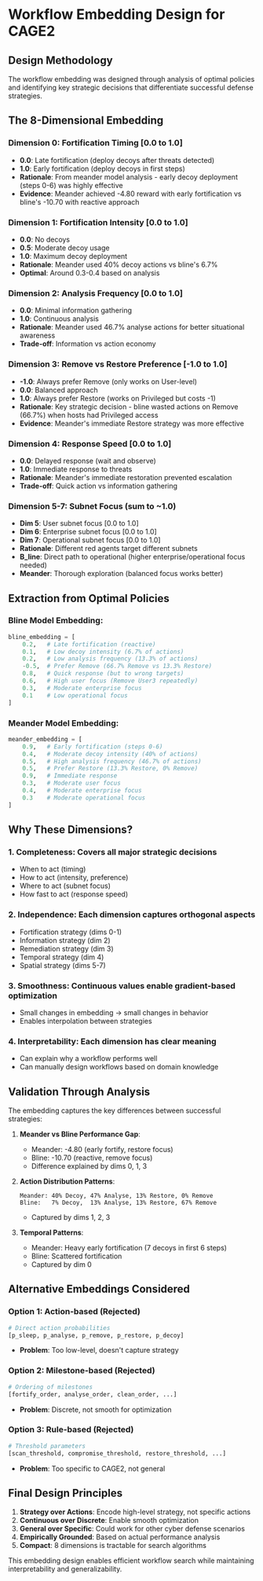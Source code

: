 # Workflow Embedding Design for CAGE2

## Design Methodology

The workflow embedding was designed through analysis of optimal policies and identifying key strategic decisions that differentiate successful defense strategies.

## The 8-Dimensional Embedding

### Dimension 0: Fortification Timing [0.0 to 1.0]
- **0.0**: Late fortification (deploy decoys after threats detected)
- **1.0**: Early fortification (deploy decoys in first steps)
- **Rationale**: From meander model analysis - early decoy deployment (steps 0-6) was highly effective
- **Evidence**: Meander achieved -4.80 reward with early fortification vs bline's -10.70 with reactive approach

### Dimension 1: Fortification Intensity [0.0 to 1.0]
- **0.0**: No decoys
- **0.5**: Moderate decoy usage
- **1.0**: Maximum decoy deployment
- **Rationale**: Meander used 40% decoy actions vs bline's 6.7%
- **Optimal**: Around 0.3-0.4 based on analysis

### Dimension 2: Analysis Frequency [0.0 to 1.0]
- **0.0**: Minimal information gathering
- **1.0**: Continuous analysis
- **Rationale**: Meander used 46.7% analyse actions for better situational awareness
- **Trade-off**: Information vs action economy

### Dimension 3: Remove vs Restore Preference [-1.0 to 1.0]
- **-1.0**: Always prefer Remove (only works on User-level)
- **0.0**: Balanced approach
- **1.0**: Always prefer Restore (works on Privileged but costs -1)
- **Rationale**: Key strategic decision - bline wasted actions on Remove (66.7%) when hosts had Privileged access
- **Evidence**: Meander's immediate Restore strategy was more effective

### Dimension 4: Response Speed [0.0 to 1.0]
- **0.0**: Delayed response (wait and observe)
- **1.0**: Immediate response to threats
- **Rationale**: Meander's immediate restoration prevented escalation
- **Trade-off**: Quick action vs information gathering

### Dimension 5-7: Subnet Focus (sum to ~1.0)
- **Dim 5**: User subnet focus [0.0 to 1.0]
- **Dim 6**: Enterprise subnet focus [0.0 to 1.0]
- **Dim 7**: Operational subnet focus [0.0 to 1.0]
- **Rationale**: Different red agents target different subnets
- **B_line**: Direct path to operational (higher enterprise/operational focus needed)
- **Meander**: Thorough exploration (balanced focus works better)

## Extraction from Optimal Policies

### Bline Model Embedding:
```python
bline_embedding = [
    0.2,   # Late fortification (reactive)
    0.1,   # Low decoy intensity (6.7% of actions)
    0.2,   # Low analysis frequency (13.3% of actions)
    -0.5,  # Prefer Remove (66.7% Remove vs 13.3% Restore)
    0.8,   # Quick response (but to wrong targets)
    0.6,   # High user focus (Remove User3 repeatedly)
    0.3,   # Moderate enterprise focus
    0.1    # Low operational focus
]
```

### Meander Model Embedding:
```python
meander_embedding = [
    0.9,   # Early fortification (steps 0-6)
    0.4,   # Moderate decoy intensity (40% of actions)
    0.5,   # High analysis frequency (46.7% of actions)
    0.5,   # Prefer Restore (13.3% Restore, 0% Remove)
    0.9,   # Immediate response
    0.3,   # Moderate user focus
    0.4,   # Moderate enterprise focus
    0.3    # Moderate operational focus
]
```

## Why These Dimensions?

### 1. **Completeness**: Covers all major strategic decisions
   - When to act (timing)
   - How to act (intensity, preference)
   - Where to act (subnet focus)
   - How fast to act (response speed)

### 2. **Independence**: Each dimension captures orthogonal aspects
   - Fortification strategy (dims 0-1)
   - Information strategy (dim 2)
   - Remediation strategy (dim 3)
   - Temporal strategy (dim 4)
   - Spatial strategy (dims 5-7)

### 3. **Smoothness**: Continuous values enable gradient-based optimization
   - Small changes in embedding → small changes in behavior
   - Enables interpolation between strategies

### 4. **Interpretability**: Each dimension has clear meaning
   - Can explain why a workflow performs well
   - Can manually design workflows based on domain knowledge

## Validation Through Analysis

The embedding captures the key differences between successful strategies:

1. **Meander vs Bline Performance Gap**: 
   - Meander: -4.80 (early fortify, restore focus)
   - Bline: -10.70 (reactive, remove focus)
   - Difference explained by dims 0, 1, 3

2. **Action Distribution Patterns**:
   ```
   Meander: 40% Decoy, 47% Analyse, 13% Restore, 0% Remove
   Bline:   7% Decoy,  13% Analyse, 13% Restore, 67% Remove
   ```
   - Captured by dims 1, 2, 3

3. **Temporal Patterns**:
   - Meander: Heavy early fortification (7 decoys in first 6 steps)
   - Bline: Scattered fortification
   - Captured by dim 0

## Alternative Embeddings Considered

### Option 1: Action-based (Rejected)
```python
# Direct action probabilities
[p_sleep, p_analyse, p_remove, p_restore, p_decoy]
```
- **Problem**: Too low-level, doesn't capture strategy

### Option 2: Milestone-based (Rejected)
```python
# Ordering of milestones
[fortify_order, analyse_order, clean_order, ...]
```
- **Problem**: Discrete, not smooth for optimization

### Option 3: Rule-based (Rejected)
```python
# Threshold parameters
[scan_threshold, compromise_threshold, restore_threshold, ...]
```
- **Problem**: Too specific to CAGE2, not general

## Final Design Principles

1. **Strategy over Actions**: Encode high-level strategy, not specific actions
2. **Continuous over Discrete**: Enable smooth optimization
3. **General over Specific**: Could work for other cyber defense scenarios
4. **Empirically Grounded**: Based on actual performance analysis
5. **Compact**: 8 dimensions is tractable for search algorithms

This embedding design enables efficient workflow search while maintaining interpretability and generalizability.

